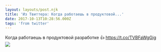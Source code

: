 ```yaml
---
layout: layouts/post.njk
title: 'Из Твиттера: Когда работаешь в продуктовой...'
date: 2017-10-13T10:28:56.000Z
tags: 'from twitter'
---
```



Когда работаешь в продуктовой разработке 👍 https://t.co/TVBFaWgGig
  <img src="https://pbs.twimg.com/media/DMAuolOUIAAUl4g.jpg" />
